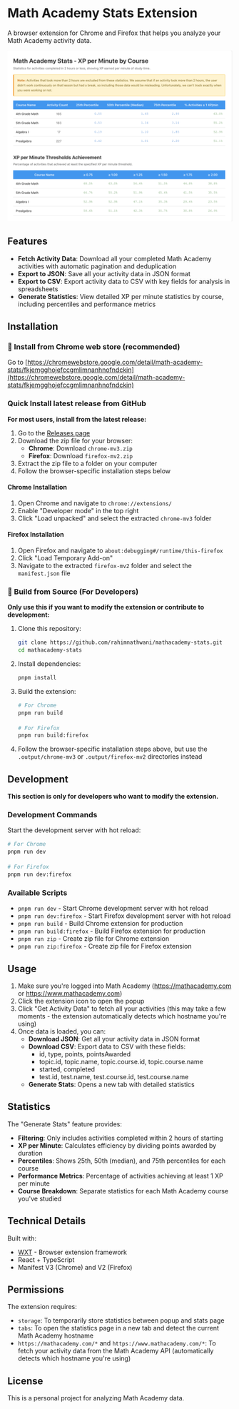 # Math Academy Stats Extension

A browser extension for Chrome and Firefox that helps you analyze your Math Academy activity data.

![Screenshot](screenshot.png)

## Features

- **Fetch Activity Data**: Download all your completed Math Academy activities with automatic pagination and deduplication
- **Export to JSON**: Save all your activity data in JSON format
- **Export to CSV**: Export activity data to CSV with key fields for analysis in spreadsheets
- **Generate Statistics**: View detailed XP per minute statistics by course, including percentiles and performance metrics

## Installation

### 🚀 Install from Chrome web store (recommended)

Go to [https://chromewebstore.google.com/detail/math-academy-stats/fkjemgghojefccgmlimnanhnofndckin](https://chromewebstore.google.com/detail/math-academy-stats/fkjemgghojefccgmlimnanhnofndckin)

### Quick Install latest release from GitHub

**For most users, install from the latest release:**

1. Go to the [Releases page](https://github.com/rahimnathwani/mathacademy-stats/releases)
2. Download the zip file for your browser:
   - **Chrome**: Download `chrome-mv3.zip`
   - **Firefox**: Download `firefox-mv2.zip`
3. Extract the zip file to a folder on your computer
4. Follow the browser-specific installation steps below

#### Chrome Installation
1. Open Chrome and navigate to `chrome://extensions/`
2. Enable "Developer mode" in the top right
3. Click "Load unpacked" and select the extracted `chrome-mv3` folder

#### Firefox Installation
1. Open Firefox and navigate to `about:debugging#/runtime/this-firefox`
2. Click "Load Temporary Add-on"
3. Navigate to the extracted `firefox-mv2` folder and select the `manifest.json` file

### 🔧 Build from Source (For Developers)

**Only use this if you want to modify the extension or contribute to development:**

1. Clone this repository:
   ```bash
   git clone https://github.com/rahimnathwani/mathacademy-stats.git
   cd mathacademy-stats
   ```

2. Install dependencies:
   ```bash
   pnpm install
   ```

3. Build the extension:
   ```bash
   # For Chrome
   pnpm run build
   
   # For Firefox
   pnpm run build:firefox
   ```

4. Follow the browser-specific installation steps above, but use the `.output/chrome-mv3` or `.output/firefox-mv2` directories instead

## Development

**This section is only for developers who want to modify the extension.**

### Development Commands

Start the development server with hot reload:

```bash
# For Chrome
pnpm run dev

# For Firefox
pnpm run dev:firefox
```

### Available Scripts

- `pnpm run dev` - Start Chrome development server with hot reload
- `pnpm run dev:firefox` - Start Firefox development server with hot reload
- `pnpm run build` - Build Chrome extension for production
- `pnpm run build:firefox` - Build Firefox extension for production
- `pnpm run zip` - Create zip file for Chrome extension
- `pnpm run zip:firefox` - Create zip file for Firefox extension

## Usage

1. Make sure you're logged into Math Academy (https://mathacademy.com or https://www.mathacademy.com)
2. Click the extension icon to open the popup
3. Click "Get Activity Data" to fetch all your activities (this may take a few moments - the extension automatically detects which hostname you're using)
4. Once data is loaded, you can:
   - **Download JSON**: Get all your activity data in JSON format
   - **Download CSV**: Export data to CSV with these fields:
     - id, type, points, pointsAwarded
     - topic.id, topic.name, topic.course.id, topic.course.name
     - started, completed
     - test.id, test.name, test.course.id, test.course.name
   - **Generate Stats**: Opens a new tab with detailed statistics

## Statistics

The "Generate Stats" feature provides:

- **Filtering**: Only includes activities completed within 2 hours of starting
- **XP per Minute**: Calculates efficiency by dividing points awarded by duration
- **Percentiles**: Shows 25th, 50th (median), and 75th percentiles for each course
- **Performance Metrics**: Percentage of activities achieving at least 1 XP per minute
- **Course Breakdown**: Separate statistics for each Math Academy course you've studied

## Technical Details

Built with:
- [WXT](https://wxt.dev) - Browser extension framework
- React + TypeScript
- Manifest V3 (Chrome) and V2 (Firefox)

## Permissions

The extension requires:
- `storage`: To temporarily store statistics between popup and stats page
- `tabs`: To open the statistics page in a new tab and detect the current Math Academy hostname
- `https://mathacademy.com/*` and `https://www.mathacademy.com/*`: To fetch your activity data from the Math Academy API (automatically detects which hostname you're using)

## License

This is a personal project for analyzing Math Academy data.
